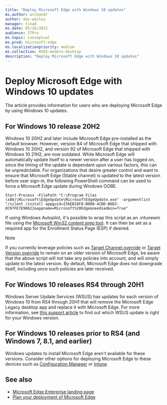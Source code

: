 ```yaml
---
title: "Deploy Microsoft Edge with Windows 10 updates"
ms.author: archandr
author: dan-wesley
manager: tinad
ms.date: 05/26/2022
audience: ITPro
ms.topic: conceptual
ms.prod: microsoft-edge
ms.localizationpriority: medium
ms.collection: M365-modern-desktop
description: "Deploy Microsoft Edge with Windows 10 updates"
---
```


# Deploy Microsoft Edge with Windows 10 updates

The article provides information for users who are deploying Microsoft Edge by using Windows 10 updates.

## For Windows 10 release 20H2

Windows 10 20H2 and later include Microsoft Edge pre-installed as the default browser. However, version 84 of Microsoft Edge that shipped with Windows 10 20H2, and version 92 of Microsoft Edge that shipped with Windows 10 21H2, are now outdated. While Microsoft Edge will automatically update itself to a newer version after a user has logged on, since the timing of the update is dependant upon various factors, this can be unpredictable. For organizations that desire greater control and want to ensure that Microsoft Edge (Stable channel) is updated to the latest version before user sign-in, the following PowerShell command can be used to force a Microsoft Edge update during Windows OOBE.

`Start-Process -FilePath "C:\Program Files (x86)\Microsoft\EdgeUpdate\MicrosoftEdgeUpdate.exe" -argumentlist "/silent /install appguid={56EB18F8-B008-4CBD-B6D2-8C97FE7E9062}&appname=Microsoft%20Edge&needsadmin=True"`

If using Windows Autopilot, it's possible to wrap this script as an \.intunewin file using the [Microsoft Win32 content prep tool](/mem/intune/apps/apps-win32-prepare). It can then be set as a required app for the Enrollment Status Page (ESP) if desired.

> [!NOTE]
> If you currently leverage policies such as [Target Channel override](/deployedge/microsoft-edge-update-policies#target-channel-override) or [Target Version override](/deployedge/microsoft-edge-update-policies#targetversionprefix) to remain on an older version of Microsoft Edge, be aware that the above script will not take any policies into account, and will simply update to the latest version. By default, Microsoft Edge does not downgrade itself, including once such policies are later received.

## For Windows 10 releases RS4 through 20H1

Windows Server Update Services (WSUS) has updates for each version of Windows 10 from RS4 through 20H1 that will remove the Microsoft Edge Legacy desktop app and replace it with Microsoft Edge. For more information, see [this support article](https://support.microsoft.com/topic/update-in-wsus-for-the-new-microsoft-edge-for-windows-10-version-1809-1903-1909-and-2004-october-29-2020-b4980418-4ec4-dee7-3b17-1c6499bd127c) to find out which WSUS update is right for your Windows version.

## For Windows 10 releases prior to RS4 (and Windows 7, 8.1, and earlier)

Windows updates to install Microsoft Edge aren't available for these versions. Consider other options for deploying Microsoft Edge to these devices such as [Configuration Manager](/configmgr/apps/deploy-use/deploy-edge?bc=%2fDeployEdge%2fbreadcrumb%2ftoc.json&toc=%2fDeployEdge%2ftoc.json) or [Intune](/intune/apps/apps-windows-edge/?bc=%2fDeployEdge%2fbreadcrumb%2ftoc.json&toc=%2fDeployEdge%2ftoc.json).

## See also

- [Microsoft Edge Enterprise landing page](https://aka.ms/EdgeEnterprise)
- [Plan your deployment of Microsoft Edge](deploy-edge-plan-deployment.md)
